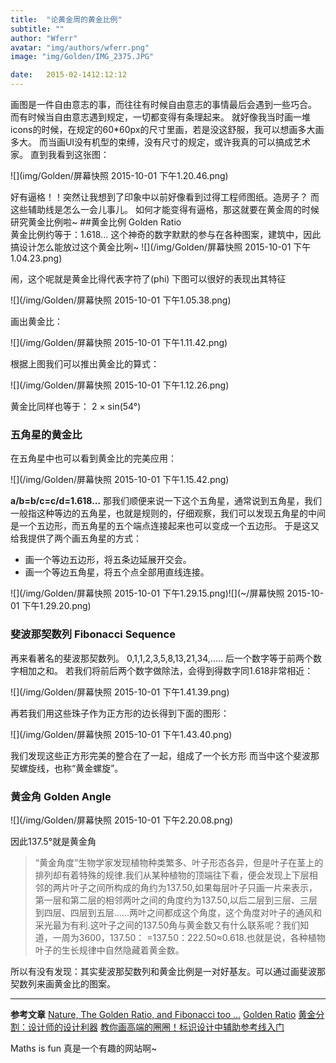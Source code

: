 ```yaml
---
title:  "论黄金周的黄金比例"
subtitle: ""
author: "Wferr"
avatar: "img/authors/wferr.png"
image: "img/Golden/IMG_2375.JPG"

date:   2015-02-1412:12:12
---
```


画图是一件自由意志的事，而往往有时候自由意志的事情最后会遇到一些巧合。 
而有时候当自由意志遇到规定，一切都变得有条理起来。 
就好像我当时画一堆icons的时候，在规定的60*60px的尺寸里画，若是没这舒服，我可以想画多大画多大。 
而当画UI没有机型的束缚，没有尺寸的规定，或许我真的可以搞成艺术家。 
直到我看到这张图：

![](img/Golden/屏幕快照 2015-10-01 下午1.20.46.png)

好有逼格！！突然让我想到了印象中以前好像看到过得工程师图纸。造房子？ 
而这些辅助线是怎么一会儿事儿。 如何才能变得有逼格，那这就要在黄金周的时候研究黄金比例啦~ 
##黄金比例 Golden Ratio  
黄金比例约等于：1.618...
这个神奇的数字默默的参与在各种图案，建筑中，因此搞设计怎么能放过这个黄金比咧~
![](/img/Golden/屏幕快照 2015-10-01 下午1.04.23.png)


闹，这个呢就是黄金比得代表字符了(phi)
下图可以很好的表现出其特征

![](/img/Golden/屏幕快照 2015-10-01 下午1.05.38.png)

画出黄金比：

![](/img/Golden/屏幕快照 2015-10-01 下午1.11.42.png)

根据上图我们可以推出黄金比的算式： 

![](/img/Golden/屏幕快照 2015-10-01 下午1.12.26.png)

黄金比同样也等于：  2 × sin(54°)

### 五角星的黄金比
在五角星中也可以看到黄金比的完美应用： 

![](/img/Golden/屏幕快照 2015-10-01 下午1.15.42.png)

**a/b=b/c=c/d=1.618...**
那我们顺便来说一下这个五角星，通常说到五角星，我们一般指这种等边的五角星，也就是规则的，仔细观察，我们可以发现五角星的中间是一个五边形，而五角星的五个端点连接起来也可以变成一个五边形。 
于是这又给我提供了两个画五角星的方式： 


* 画一个等边五边形，将五条边延展开交会。
* 画一个等边五角星，将五个点全部用直线连接。

![](/img/Golden/屏幕快照 2015-10-01 下午1.29.15.png)![](~/屏幕快照 2015-10-01 下午1.29.20.png)


### 斐波那契数列 Fibonacci Sequence
再来看著名的斐波那契数列。
0,1,1,2,3,5,8,13,21,34,.....
后一个数字等于前两个数字相加之和。
若我们将前后两个数字做除法，会得到得数字同1.618非常相近：

![](/img/Golden/屏幕快照 2015-10-01 下午1.41.39.png)

再若我们用这些珠子作为正方形的边长得到下面的图形： 

![](/img/Golden/屏幕快照 2015-10-01 下午1.43.40.png)

我们发现这些正方形完美的整合在了一起，组成了一个长方形
而当中这个斐波那契螺旋线，也称“黄金螺旋”。

### 黄金角 Golden Angle 

![](/img/Golden/屏幕快照 2015-10-01 下午2.20.08.png)

因此137.5°就是黄金角
> “黄金角度”生物学家发现植物种类繁多、叶子形态各异，但是叶子在茎上的排列却有着特殊的规律.我们从某种植物的顶端往下看，便会发现上下层相邻的两片叶子之间所构成的角约为137.50,如果每层叶子只画一片来表示，第一层和第二层的相邻两叶之间的角度约为137.50,以后二层到三层、三层到四层、四层到五层……两叶之间都成这个角度，这个角度对叶子的通风和采光最为有利.这叶子之间的137.50角与黄金数又有什么联系呢？我们知道，一周为3600，137.50： =137.50：222.50≈0.618.也就是说，各种植物叶子的生长规律中自然隐藏着黄金数。

所以有没有发现：其实斐波那契数列和黄金比例是一对好基友。可以通过画斐波那契数列来画黄金比的图案。  


****** 
**参考文章**
[Nature, The Golden Ratio, and Fibonacci too ...](http://www.mathsisfun.com/numbers/nature-golden-ratio-fibonacci.html)
[Golden Ratio](http://www.mathsisfun.com/numbers/golden-ratio.html)
[黄金分割：设计师的设计利器](http://www.uisdc.com/%E9%BB%84%E9%87%91%E5%88%86%E5%89%B2%EF%BC%9A%E8%AE%BE%E8%AE%A1%E5%B8%88%E7%9A%84%E8%AE%BE%E8%AE%A1%E5%88%A9%E5%99%A8)
[教你画高端的圈圈！标识设计中辅助参考线入门](http://www.uisdc.com/logo-design-auxiliary-line#)

Maths is fun 真是一个有趣的网站啊~ 

